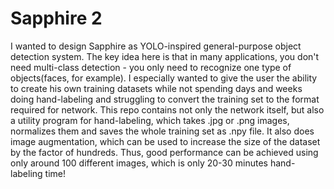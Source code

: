 # Sapphire 2
 I wanted to design Sapphire as YOLO-inspired general-purpose object detection system. The key idea here is that in many applications, you don't need multi-class detection - you only need to recognize one type of objects(faces, for example). I especially wanted to give the user the ability to create his own training datasets while not spending days and weeks doing hand-labeling and struggling to convert the training set to the format required for network. 
 This repo contains not only the network itself, but also a utility program for hand-labeling, which takes .jpg or .png images, normalizes them and saves the whole training set as .npy file. It also does image augmentation, which can be used to increase the size of the dataset by the factor of hundreds. Thus, good performance can be achieved using only around 100 different images, which is only 20-30 minutes hand-labeling time!
